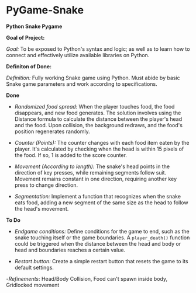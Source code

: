 # PyGame-Snake
**Python Snake Pygame**

**Goal of Project:**

*Goal:* To be exposed to Python's syntax and logic; as well as to learn how to connect and effectively utilize available libraries on Python.


**Definiton of Done:**

*Definition:* Fully working Snake game using Python. Must abide by basic Snake game parameters and work according to specifications.

**Done**

- *Randomized food spread:* When the player touches food, the food disappears, and new food generates. The solution involves using the Distance formula to calculate the distance between the player's head and the food. Upon collision, the background redraws, and the food's position regenerates randomly.

- *Counter (Points):* The counter changes with each food item eaten by the player. It's calculated by checking when the head is within 15 pixels of the food. If so, 1 is added to the score counter.

- *Movement (According to length):* The snake's head points in the direction of key presses, while remaining segments follow suit. Movement remains constant in one direction, requiring another key press to change direction.

- *Segmentation:* Implement a function that recognizes when the snake eats food, adding a new segment of the same size as the head to follow the head's movement.

**To Do**
- *Endgame conditions:* Define conditions for the game to end, such as the snake touching itself or the game boundaries. A `player_death()` function could be triggered when the distance between the head and body or head and boundaries reaches a certain value.

- *Restart button:* Create a simple restart button that resets the game to its default settings.

-*Refinements*: Head/Body Collision, Food can't spawn inside body, Gridlocked movement

